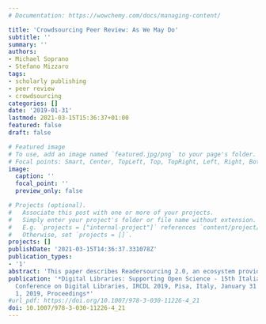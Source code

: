 ```yaml
---
# Documentation: https://wowchemy.com/docs/managing-content/

title: 'Crowdsourcing Peer Review: As We May Do'
subtitle: ''
summary: ''
authors:
- Michael Soprano
- Stefano Mizzaro 
tags:
- scholarly publishing
- peer review
- crowdsourcing
categories: []
date: '2019-01-31'
lastmod: 2021-03-15T15:36:37+01:00
featured: false
draft: false

# Featured image
# To use, add an image named `featured.jpg/png` to your page's folder.
# Focal points: Smart, Center, TopLeft, Top, TopRight, Left, Right, BottomLeft, Bottom, BottomRight.
image:
  caption: ''
  focal_point: ''
  preview_only: false

# Projects (optional).
#   Associate this post with one or more of your projects.
#   Simply enter your project's folder or file name without extension.
#   E.g. `projects = ["internal-project"]` references `content/project/deep-learning/index.md`.
#   Otherwise, set `projects = []`.
projects: []
publishDate: '2021-03-15T14:36:37.331078Z'
publication_types:
- '1'
abstract: 'This paper describes Readersourcing 2.0, an ecosystem providing an implementation of the Readersourcing approach proposed by Mizzaro [10]. Readersourcing is proposed as an alternative to the standard peer review activity that aims to exploit the otherwise lost opinions of readers. Readersourcing 2.0 implements two different models based on the so-called codetermination algorithms. We describe the requirements, present the overall architecture, and show how the end-user can interact with the system. Readersourcing 2.0 will be used in the future to study also other topics, like the idea of shepherding the users to achieve a better quality of the reviews and the differences between a review activity carried out with a single-blind or a double-blind approach.'
publication: '*Digital Libraries: Supporting Open Science - 15th Italian Research
  Conference on Digital Libraries, IRCDL 2019, Pisa, Italy, January 31 - February
  1, 2019, Proceedings*'
#url_pdf: https://doi.org/10.1007/978-3-030-11226-4_21
doi: 10.1007/978-3-030-11226-4_21
---
```

